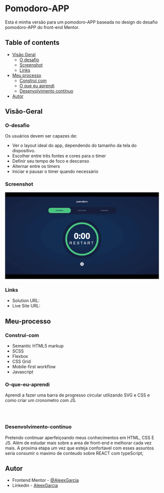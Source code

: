 # Pomodoro-APP

Esta é minha versão para um pomodoro-APP baseada no design do desafio pomodoro-APP do front-end Mentor.

## Table of contents

- [Visão Geral](#Visão-Geral)
  - [O desafio](#O-desafio)
  - [Screenshot](#screenshot)
  - [Links](#links)
- [Meu processo](#Meu-processo)
  - [Construi com](#Construi-com)
  - [O que eu aprendi](#O-que-eu-aprendi)
  - [Desenvolvimento contínuo](#Desenvolvimento-contínuo)
- [Autor](#Autor)

## Visão-Geral

### O-desafio

Os usuários devem ser capazes de:

- Ver o layout ideal do app, dependendo do tamanho da tela do dispositivo.
- Escolher entre três fontes e cores para o timer
- Definir seu tempo de foco e descanso
- Alternar entre os timers
- Iniciar e pausar o timer quando necessário

### Screenshot

![](assets/img/pomodoro-app.gif)

### Links

- Solution URL: [](https://github.com/AleexGarcia/Pomodoro-APP)
- Live Site URL: [](pomodoro-app-orcin-sigma.vercel.app)

## Meu-processo

### Construi-com

- Semantic HTML5 markup
- SCSS
- Flexbox
- CSS Grid
- Mobile-first workflow
- Javascript


### O-que-eu-aprendi

Aprendi a fazer uma barra de progresso circular utilizando SVG e CSS e como criar um cronometro com JS.


```css
 
```
```js

```

### Desenvolvimento-contínuo

Pretendo continuar aperfeiçoando meus conhecimentos em HTML, CSS E JS. Além de estudar mais sobre a area de front-end e melhorar cada vez mais. A proxima etapa um vez que esteja confortavel com esses assuntos seria consumir o maximo de conteudo sobre REACT com typeScript;


## Autor

- Frontend Mentor - [@AleexGarcia](https://www.frontendmentor.io/profile/AleexGarcia)
- Linkedin - [AleexGarcia](https://www.linkedin.com/in/aleexGarcia/)
